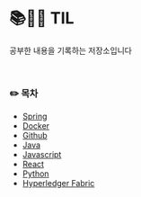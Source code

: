 # 📚👩‍💻 TIL

공부한 내용을 기록하는 저장소입니다

<br>

### ✏️ 목차

- [Spring](https://github.com/dsunni/TIL/tree/master/Spring)
- [Docker](https://github.com/dsunni/TIL/tree/master/Docker)
- [Github](https://github.com/dsunni/TIL/tree/master/Github)
- [Java](https://github.com/dsunni/TIL/tree/master/Java)
- [Javascript](https://github.com/dsunni/TIL/tree/master/Javascript)
- [React](https://github.com/dsunni/TIL/tree/master/React)
- [Python](https://github.com/dsunni/TIL/tree/master/Python)
- [Hyperledger Fabric](https://github.com/dsunni/TIL/tree/master/Hyperledger_Fabric)